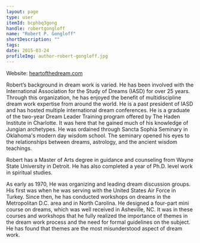 ```yaml
---
layout: page
type: user
itemId: bcphbq3gong
handle: robertgongloff
name: "Robert P. Gongloff"
shortDescription: ""
tags:
date: 2015-03-24
profileImg: author-robert-gongloff.jpg
---
```


Website: [heartofthedream.com](http://heartofthedream.com/)

Robert’s background in dream work is varied. He has been involved with the International Association for the Study of Dreams (IASD) for over 25 years. Through this organization, he has enjoyed the benefit of multidiscipline dream work expertise from around the world. He is a past president of IASD and has hosted multiple international dream conferences. He is a graduate of the two-year Dream Leader Training program offered by The Haden Institute in Charlotte. It was here that he gained much of his knowledge of Jungian archetypes. He was ordained through Sancta Sophia Seminary in Oklahoma's modern day wisdom school. The seminary opened his eyes to the relationships between dreams, astrology, and the ancient wisdom teachings.

Robert has a Master of Arts degree in guidance and counseling from Wayne State University in Detroit. He has also completed a year of Ph.D. level work in spiritual studies.

As early as 1970, He was organizing and leading dream discussion groups. His first was when he was serving with the United States Air Force in Turkey. Since then, he has conducted workshops on dreams in the Metropolitan D.C. area and in North Carolina. He designed a four-part mini course on dreams, which was well received in Asheville, NC. It was in these courses and workshops that he fully realized the importance of themes in the dream work process and the need for formal guidelines on the subject. He has found that themes are the most misunderstood aspect of dream work.
